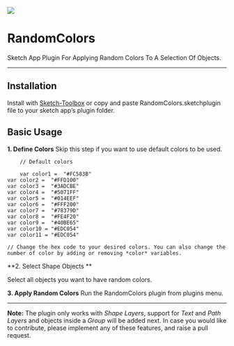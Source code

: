 ![](https://cloud.githubusercontent.com/assets/549567/17456391/c1ea2736-5bf3-11e6-83c5-cbfb60a02cc9.png)

# RandomColors
Sketch App Plugin For Applying Random Colors To A Selection Of Objects.


[](https://cdn-images-1.medium.com/max/1600/1*snjYmA8TIYxC1KHFSQZUfQ.gif)


---
## Installation
Install with [Sketch-Toolbox](sketchtoolbox.com) or copy and paste RandomColors.sketchplugin file to your sketch app’s plugin folder.

## Basic Usage

**1. Define Colors**
Skip this step if you want to use default colors to be used.

		
		// Default colors
		
		var color1 =  "#FC583B"
    var color2 =  "#FFD100"
    var color3 =  "#3ADCBE"
    var color4 =  "#5071FF"
    var color5 =  "#014EEF"
    var color6 =  "#FFF200"
    var color7 =  "#78379D"
    var color8 =  "#FE4F20"
    var color9 =  "#40BE65"
    var color10 = "#EDC054"
    var color11 = "#EDC054"
    
    // Change the hex code to your desired colors. You can also change the number of color by adding or removing *color* variables.
    


**2. Select Shape Objects **

Select all objects you want to have random colors.


**3. Apply Random Colors**
Run the RandomColors plugin from plugins menu.

---
**Note:** The plugin only works with *Shape Layers*, support for *Text* and *Path Layers* and objects inside a *Group* will be added next. In case you would like to contribute, please implement any of these features, and raise a pull request.